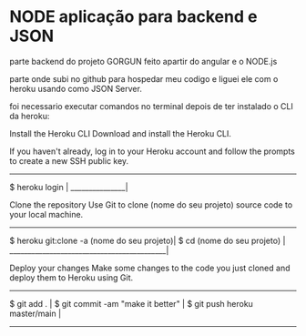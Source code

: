 # NODE aplicação para backend e JSON

parte backend do projeto GORGUN feito apartir do angular e o NODE.js

parte onde subi no github para hospedar meu codigo e liguei ele com o heroku usando como JSON Server.

foi necessario executar comandos no terminal depois de ter instalado o CLI da heroku:

Install the Heroku CLI
Download and install the Heroku CLI.

If you haven't already, log in to your Heroku account and follow the prompts to create a new SSH public key.
_______________
$ heroku login |
_______________|

Clone the repository
Use Git to clone (nome do seu projeto) source code to your local machine.
___________________________________________
$ heroku git:clone -a (nome do seu projeto)|
$ cd (nome do seu projeto)                 |
___________________________________________|

Deploy your changes
Make some changes to the code you just cloned and deploy them to Heroku using Git.
____________________________________
$ git add .                         |
$ git commit -am "make it better"   |
$ git push heroku master/main       |
____________________________________


